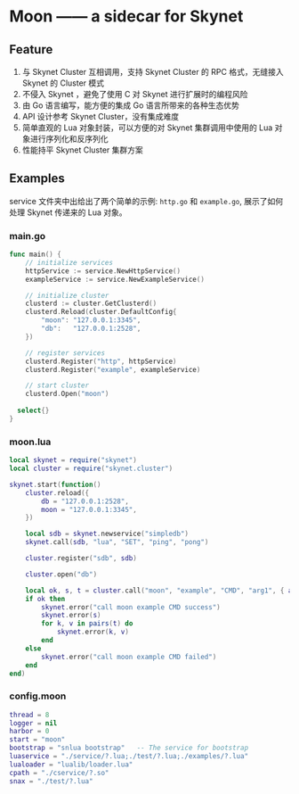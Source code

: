 # Moon —— a sidecar for Skynet

## Feature

1. 与 Skynet Cluster 互相调用，支持 Skynet Cluster 的 RPC 格式，无缝接入 Skynet 的 Cluster 模式 
2. 不侵入 Skynet ，避免了使用 C 对 Skynet 进行扩展时的编程风险
3. 由 Go 语言编写，能方便的集成 Go 语言所带来的各种生态优势
4. API 设计参考 Skynet  Cluster，没有集成难度
5. 简单直观的 Lua 对象封装，可以方便的对 Skynet 集群调用中使用的 Lua 对象进行序列化和反序列化
6. 性能持平 Skynet Cluster 集群方案

## Examples

service 文件夹中出给出了两个简单的示例: `http.go` 和 `example.go`, 展示了如何处理 Skynet 传递来的 Lua 对象。

### main.go

```go
func main() {
	// initialize services
	httpService := service.NewHttpService()
	exampleService := service.NewExampleService()

	// initialize cluster
	clusterd := cluster.GetClusterd()
	clusterd.Reload(cluster.DefaultConfig{
		"moon": "127.0.0.1:3345",
		"db":   "127.0.0.1:2528",
	})

	// register services
	clusterd.Register("http", httpService)
	clusterd.Register("example", exampleService)

	// start cluster
	clusterd.Open("moon")
 	
  select{}
}
```

### moon.lua

```lua
local skynet = require("skynet")
local cluster = require("skynet.cluster")

skynet.start(function()
	cluster.reload({
		db = "127.0.0.1:2528",
		moon = "127.0.0.1:3345",
	})

	local sdb = skynet.newservice("simpledb")
	skynet.call(sdb, "lua", "SET", "ping", "pong")

	cluster.register("sdb", sdb)

	cluster.open("db")

	local ok, s, t = cluster.call("moon", "example", "CMD", "arg1", { a = 1, b = 2, c = 3 })
	if ok then
		skynet.error("call moon example CMD success")
		skynet.error(s)
		for k, v in pairs(t) do
			skynet.error(k, v)
		end
	else
		skynet.error("call moon example CMD failed")
	end
end)
```

### config.moon

```lua
thread = 8
logger = nil
harbor = 0
start = "moon"
bootstrap = "snlua bootstrap"	-- The service for bootstrap
luaservice = "./service/?.lua;./test/?.lua;./examples/?.lua"
lualoader = "lualib/loader.lua"
cpath = "./cservice/?.so"
snax = "./test/?.lua"
```
